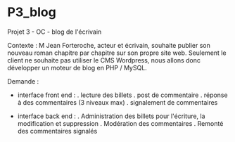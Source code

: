 # P3_blog
Projet 3 - OC - blog de l'écrivain

Contexte :
M Jean Forteroche, acteur et écrivain, souhaite publier son nouveau roman chapitre par chapitre sur son propre site web.
Seulement le client ne souhaite pas utiliser le CMS Wordpress, nous allons donc développer un moteur de blog en PHP / MySQL.

Demande : 
- interface front end : 
    . lecture des billets
    . post de commentaire
    . réponse à des commentaires (3 niveaux max)
    . signalement de commentaires
    
- interface back end : 
    . Administration des billets pour l'écriture, la modification et suppression
    . Modération des commentaires
    . Remonté des commentaires signalés

